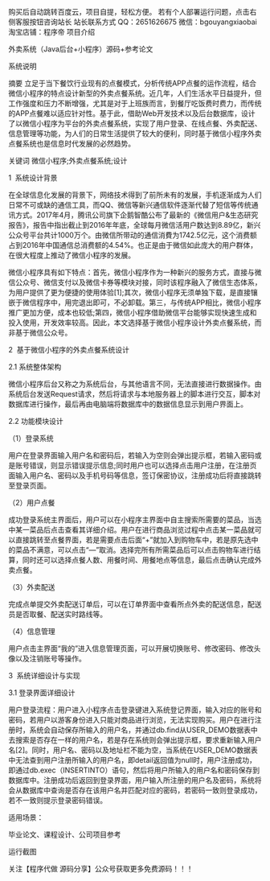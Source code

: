 购买后自动跳转百度云，项目自提，轻松方便。
若有个人部署运行问题，点击右侧客服按钮咨询站长
站长联系方式
QQ：2651626675
微信：bgouyangxiaobai
淘宝店铺：程序帝
项目介绍

外卖系统（Java后台+小程序）源码+参考论文

系统说明

摘要 立足于当下餐饮行业现有的点餐模式，分析传统APP点餐的运作流程，结合微信小程序的特点设计新型的外卖点餐系统。近几年，人们生活水平日益提升，但工作强度和压力不断增强，尤其是对于上班族而言，到餐厅吃饭费时费力，而传统的APP点餐难以适应针对性。基于此，借助Web开发技术以及后台数据库，设计了以微信小程序为平台的外卖点餐系统，实现了用户登录、在线点餐、外卖配送、信息管理等功能，为人们的日常生活提供了较大的便利，同时基于微信小程序外卖点餐系统也是信息时代发展的必然趋势。




关键词 微信小程序;外卖点餐系统;设计




1  系统设计背景




在全球信息化发展的背景下，网络技术得到了前所未有的发展，手机逐渐成为人们日常不可或缺的通信工具，而QQ、微信等新兴通信软件逐渐代替了短信等传统通讯方式。2017年4月，腾讯公司旗下企鹅智酷公布了最新的《微信用户&amp;生态研究报告》，报告中指出截止到2016年年底，全球每月微信活用户数达到8.89亿，新兴公众号平台共计1000万个。由微信所带动的通信消費为1742.5亿元，这个消费额占到2016年中国通信总消费额的4.54%。也正是由于微信如此庞大的用户群体，在很大程度上推动了微信小程序的发展。




微信小程序具有如下特点：首先，微信小程序作为一种新兴的服务方式，直接与微信公众号、微信支付以及微信卡券等模块对接，同时该程序融入了微信生态体系，为用户提供了更为便捷的使用体验[1];其次，微信小程序无须单独下载，是直接镶嵌于微信程序中，用完退出即可，不必卸载。第三，与传统APP相比，微信小程序推广更加方便，成本也较低;第四，微信小程序借助微信平台能够实现快速生成和投入使用，开发效率较高。因此，本文选择基于微信小程序设计外卖点餐系统，而非基于微信公众号。




2  基于微信小程序的外卖点餐系统设计




2.1 系统整体架构




微信小程序后台又称之为系统后台，与其他语言不同，无法直接进行数据操作。由系统后台发送Request请求，然后将请求与本地服务器上的脚本进行交互，脚本对数据库进行操作，最后再由电脑端将数据库中的数据信息显示到用户界面上。




2.2 功能模块设计




（1）登录系统




用户在登录界面输入用户名和密码后，若输入为空则会弹出提示框，若输入密码或是账号错误，则显示错误提示信息;同时用户也可以选择点击用户注册，在注册页面输入用户名、密码以及手机号码等信息，签订保密协议，注册成功后将直接跳转至登录页面。




（2）用户点餐




成功登录系统主界面后，用户可以在小程序主界面中自主搜索所需要的菜品，当选中某一菜品后点击查看其详细介绍。用户在进行商品浏览过程中点击某一菜品就可以直接跳转至点餐界面，若是需要点击后面“+”就加入到购物车中，若是原先选中的菜品不满意，可以点击“—”取消。选择完所有所需菜品后可以点击购物车进行结算，同时还可以选择点餐人数、用餐时间、用餐地点等信息，最后点击确认完成外卖点餐。




（3）外卖配送




完成点单提交外卖配送订单后，可以在订单界面中查看所点外卖的配送信息，配送员是否取餐、配送实时路线等。




（4）信息管理




用户点击主界面“我的”进入信息管理页面，可以开展切换账号、修改密码、修改头像以及注销账号等操作。




3  系统详细设计与实现




3.1 登录界面详细设计




用户登录流程：用户进入小程序点击登录键进入系统登记界面，输入对应的账号和密码，若用户以游客身份进入只能对商品进行浏览，无法实现购买。用户在进行注册时，系统会自动保存所输入的用户名，并通过db.find从USER_DEMO数据表中去搜索是否存在一样的用户名，若是存在系统则会弹出提示框，要求重新输入用户名[2]。同时，用户名、密码以及地址栏不能为空，当系统在USER_DEMO数据表中无法查到用户注册所输入的用户名，即detail返回值为null时，用户注册成功，即通过db.exec（INSERTINTO）语句，然后将用户所输入的用户名和密码保存到数据库中。注册成功后返回到登录界面，用户输入所注册的用户名及密码，系统将会从数据库中查询是否存在该用户名并匹配对应的密码，若密码一致则登录成功，若不一致则提示登录密码错误。

适用场景：

毕业论文、课程设计、公司项目参考

运行截图

       

关注【程序代做 源码分享】公众号获取更多免费源码！！！
